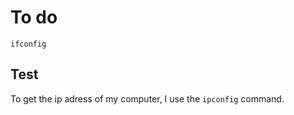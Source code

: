 # To do
```shell
ifconfig
```
## Test
To get the ip adress of my computer, I use the `ipconfig` command.
